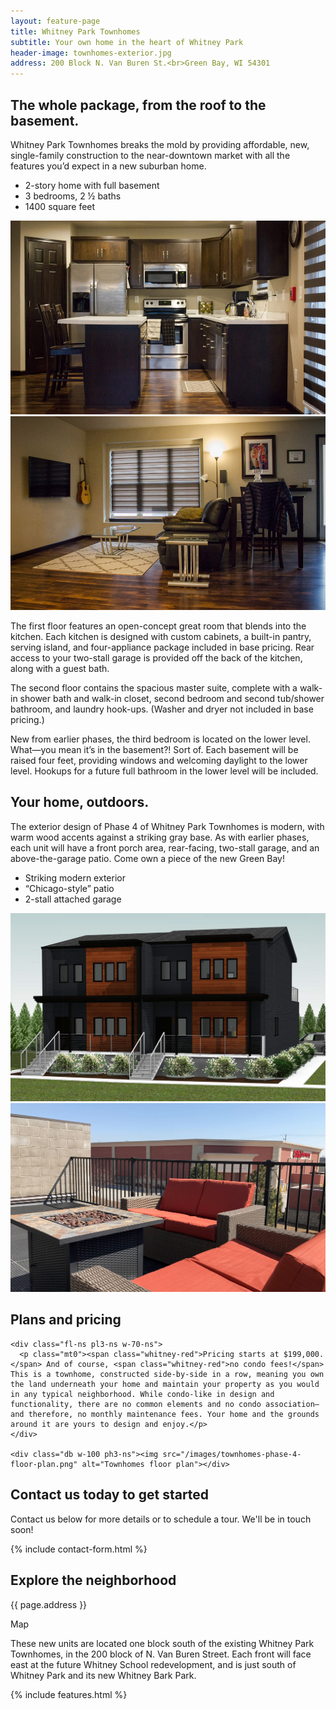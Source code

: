```yaml
---
layout: feature-page
title: Whitney Park Townhomes
subtitle: Your own home in the heart of Whitney Park
header-image: townhomes-exterior.jpg
address: 200 Block N. Van Buren St.<br>Green Bay, WI 54301
---
```


<section class="mw7 ph3 center cf mb2 mt4">
  <h2 class="fl-ns w-30-ns pr3-ns mt0 whitney-red">The whole package, from the roof to the basement.</h2>

  <div class="fl-ns pl3-ns w-70-ns">
    <p class="mt0">Whitney Park Townhomes breaks the mold by providing affordable, new, single-family construction to the near-downtown market with all the features you’d expect in a new suburban home.</p>
  </div>
</section>

<ul class="mw7 center flex-ns list mt0 pl0 f3 tc">
  <li class="flex justify-center items-center w-third-ns bg-white whitney-red pa2">2-story home with full basement</li>
  <li class="flex justify-center items-center w-third-ns bg-white whitney-red pa2">3 bedrooms, 2 ½ baths</li>
  <li class="flex justify-center items-center w-third-ns bg-white whitney-red pa2">1400 square feet</li>
</ul>

<section class="mw8 center">
  <div class="card-container card-container-wide">
    <div class="mt0 card w-50-l">
      <div class="card-content">
        <img class="w-100" src="/images/townhomes-kitchen.jpg">
      </div>
    </div>
    <div class="card w-50-l">
      <div class="card-content">
        <img class="w-100" src="/images/townhomes-living-room.jpg">
      </div>
    </div>
  </div>
</section>

<section class="mw7 ph3 center">
  <p><span class="whitney-red">The first floor features an open-concept great room that blends into the kitchen.</span> Each kitchen is designed with custom cabinets, a built-in pantry, serving island, and four-appliance package included in base pricing. Rear access to your two-stall garage is provided off the back of the kitchen, along with a guest bath.</p>

  <p><span class="whitney-red">The second floor contains the spacious master suite, complete with a walk-in shower bath and walk-in closet</span>, second bedroom and second tub/shower bathroom, and laundry hook-ups. (Washer and dryer not included in base pricing.)</p>

  <p>New from earlier phases, the third bedroom is located on the lower level. What—you mean it’s in the basement?! Sort of. Each basement will be raised four feet, providing windows and welcoming daylight to the lower level. Hookups for a future full bathroom in the lower level will be included.</p>
</section>

<section class="mw7 ph3 center cf mb2 mt5">
  <h2 class="fl-ns w-30-ns pr3-ns mt0 whitney-red">Your home, outdoors.</h2>

  <div class="fl-ns pl3-ns w-70-ns">
    <p class="mt0">The exterior design of Phase 4 of Whitney Park Townhomes is modern, with warm wood accents against a striking gray base. <span class="whitney-red">As with earlier phases, each unit will have a front porch area, rear-facing, two-stall garage, and an above-the-garage patio.</span> Come own a piece of the new Green Bay!</p>
  </div>
</section>

<ul class="mw7 center flex-ns list pl0 f3 tc mt0">
  <li class="flex justify-center items-center w-third-ns bg-white whitney-red pa2">Striking modern exterior</li>
  <li class="flex justify-center items-center w-third-ns bg-white whitney-red pa2">“Chicago-style” patio</li>
  <li class="flex justify-center items-center w-third-ns bg-white whitney-red pa2">2-stall attached garage</li>
</ul>

<section class="mw8 center mb4">
  <div class="card-container card-container-reverse card-container-wide">
    <div class="card w-50-l">
      <div class="card-content">
        <img class="w-100" src="/images/townhomes-exterior.jpg">
      </div>
    </div>
    <div class="card w-50-l">
      <div class="card-content">
        <img class="w-100" src="/images/townhomes-patio.jpg">
      </div>
    </div>
  </div>
</section>

<section class="pv4 mt5 mb2 cover" style="background-image: url('/images/background-3.jpg');">
  <div class="mw7 center ph3">
    <h2 class="fl-ns w-30-ns pr3-ns mt0 whitney-red">Plans and pricing</h2>

    <div class="fl-ns pl3-ns w-70-ns">
      <p class="mt0"><span class="whitney-red">Pricing starts at $199,000.</span> And of course, <span class="whitney-red">no condo fees!</span> This is a townhome, constructed side-by-side in a row, meaning you own the land underneath your home and maintain your property as you would in any typical neighborhood. While condo-like in design and functionality, there are no common elements and no condo association—and therefore, no monthly maintenance fees. Your home and the grounds around it are yours to design and enjoy.</p>
    </div>

    <div class="db w-100 ph3-ns"><img src="/images/townhomes-phase-4-floor-plan.png" alt="Townhomes floor plan"></div>
  </div>

</section>

<section class="mw6 pa3 center overflow-visible">
  <h2 class="mt0 f2 mw6 center tc mb3 whitney-red">Contact us today to get started</h2>
  <p>Contact us below for more details or to schedule a tour. We'll be in touch soon!</p>
  {% include contact-form.html %}
</section>

<div class="mt5 pv3 cover" style="background-image: url('/images/background-3.jpg');">
  <div class="mw9 center">
    <h2 class="whitney-red tc ph3 f2 brother">Explore the neighborhood</h2>
    <div class="flex-ns mw9 ph3 center mb4">
      <div class="flex justify-center items-center card-alt w-30-ns f4 bg-white whitney-red mh2-ns mb3 mb0-ns pa3"><p>{{ page.address }}</p></div>
      <div class="card-alt flex w-100 h5 bg-white items-center justify-center gray">Map</div>
    </div>
    <div class="mw6 center ph3">
      <p class="mt0">These new units are located one block south of the existing Whitney Park Townhomes, in the 200 block of N. Van Buren Street. Each front will face east at the future Whitney School redevelopment, and is just south of Whitney Park and its new Whitney Bark Park.</p>
    </div>
    {% include features.html %}
  </div>
</div>
